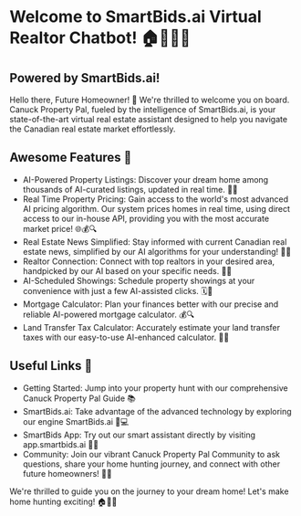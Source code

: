 # Welcome to SmartBids.ai Virtual Realtor Chatbot! 🏠🍁🚀💡 
## Powered by SmartBids.ai! 
Hello there, Future Homeowner! 👋 We're thrilled to welcome you on board. Canuck Property Pal, fueled by the intelligence of SmartBids.ai, is your state-of-the-art virtual real estate assistant designed to help you navigate the Canadian real estate market effortlessly.

## Awesome Features 🎁
* AI-Powered Property Listings: Discover your dream home among thousands of AI-curated listings, updated in real time. 🏡💫
* Real Time Property Pricing: Gain access to the world's most advanced AI pricing algorithm. Our system prices homes in real time, using direct access to our in-house API, providing you with the most accurate market price! 🌐💰🔍
* Real Estate News Simplified: Stay informed with current Canadian real estate news, simplified by our AI algorithms for your understanding! 📰💡
* Realtor Connection: Connect with top realtors in your desired area, handpicked by our AI based on your specific needs. 💼🤝
* AI-Scheduled Showings: Schedule property showings at your convenience with just a few AI-assisted clicks. 🗓️👀
* Mortgage Calculator: Plan your finances better with our precise and reliable AI-powered mortgage calculator. 💰🔍
* Land Transfer Tax Calculator: Accurately estimate your land transfer taxes with our easy-to-use AI-enhanced calculator. 🌳🏦

## Useful Links 🔗
* Getting Started: Jump into your property hunt with our comprehensive Canuck Property Pal Guide 📚
* SmartBids.ai: Take advantage of the advanced technology by exploring our engine SmartBids.ai 🔬💻
* SmartBids App: Try out our smart assistant directly by visiting app.smartbids.ai 📱✨
* Community: Join our vibrant Canuck Property Pal Community to ask questions, share your home hunting journey, and connect with other future homeowners! 💬🌐

We're thrilled to guide you on the journey to your dream home! Let's make home hunting exciting! 🏠💖🥳